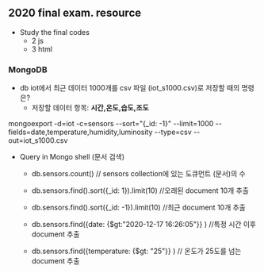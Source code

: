 ## 2020 final exam. resource

- Study the final codes
  - 2 js
  - 3 html 

### MongoDB
- db iot에서 최근 데이터 1000개를 csv 파일 (iot_s1000.csv)로 저장할 때의 명령은?
  - 저장할 데이터 항목: **시간,온도,습도,조도**

mongoexport -d=iot -c=sensors --sort="{_id: -1}" --limit=1000 --fields=date,temperature,humidity,luminosity --type=csv --out=iot_s1000.csv

- Query in Mongo shell (문서 검색)

  - db.sensors.count()  // sensors collection에 있는 도큐먼트 (문서)의 수
  - db.sensors.find().sort({_id: 1}).limit(10)   //오래된 document 10개 추출
  - db.sensors.find().sort({_id: -1}).limit(10)    //최근 document 10개 추출
  
  - db.sensors.find({date: {$gt:"2020-12-17 16:26:05"}} )    //특정 시간 이후 document 추출
  - db.sensors.find({temperature: {$gt: "25"}} )    // 온도가 25도를 넘는 document 추출
  
  

